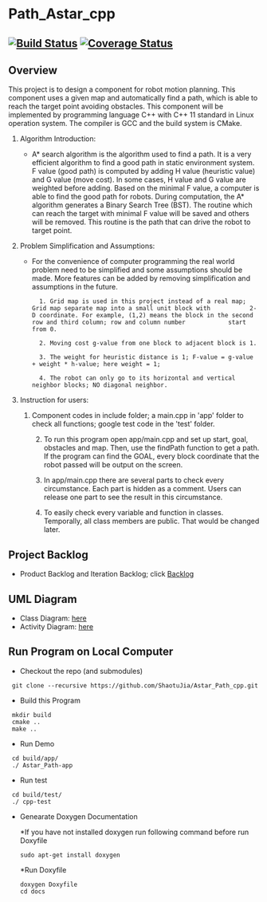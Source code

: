 # Path_Astar_cpp
[![Build Status](https://travis-ci.org/ShaotuJia/Astar_Path_cpp.svg?branch=master)](https://travis-ci.org/ShaotuJia/Astar_Path_cpp)
[![Coverage Status](https://coveralls.io/repos/github/ShaotuJia/Find_Path_Astar/badge.svg?branch=master)](https://coveralls.io/github/ShaotuJia/Find_Path_Astar?branch=master)
---

## Overview

This project is to design a component for robot motion planning. This component uses a given map and automatically find a path, which is able to reach the target point avoiding obstacles. This component will be implemented by programming language C++ with C++ 11 standard in Linux operation system. The compiler is GCC and the build system is CMake.

1. Algorithm Introduction:

	* A* search algorithm is the algorithm used to find a path. It is a very efficient algorithm to find a good path in 		static environment system. F value (good path) is computed by adding H value (heuristic value) and G value (move cost). 	In some cases, H value and G value are weighted before adding. Based on the minimal F value, a computer is able to find 	the good path for robots. During computation, the A* algorithm generates a Binary Search Tree (BST). The routine which 		can reach the target with minimal F value will be saved and others will be removed. This routine is the path that can 		drive the robot to target point.

2. Problem Simplification and Assumptions: 
	* For the convenience of computer programming the real world problem need to be simplified and some assumptions should 		be made. More features can be added by removing simplification and assumptions in the future.  

    		1. Grid map is used in this project instead of a real map; Grid map separate map into a small unit block with 			2-D coordinate. For example, (1,2) means the block in the second row and third column; row and column number 			start from 0. 

    		2. Moving cost g-value from one block to adjacent block is 1.

    		3. The weight for heuristic distance is 1; F-value = g-value + weight * h-value; here weight = 1;

    		4. The robot can only go to its horizontal and vertical neighbor blocks; NO diagonal neighbor.

3. Instruction for users:

	1. Component codes in include folder; a main.cpp in 'app' folder to check all functions; google test code in the 'test' 	folder. 

    	2. To run this program open app/main.cpp and set up start, goal, obstacles and map. Then, use the findPath function to 		get a path. If the program can find the GOAL, every block coordinate that the robot passed will be output on the 		screen. 

    	3. In app/main.cpp there are several parts to check every circumstance. Each part is hidden as a comment. Users can 		release one part to see the result in this circumstance. 

    	4. To easily check every variable and function in classes. Temporally, all class members are public. That would be 		changed later.      

## Project Backlog

- Product Backlog and Iteration Backlog; click [Backlog](https://docs.google.com/a/terpmail.umd.edu/spreadsheets/d/1_wuH_sjkEKzCIiHdhb8TNDC5xYZSNvnsnW_ek6CWaD0/edit?usp=sharing)

## UML Diagram

- Class Diagram: [here](https://www.lucidchart.com/invitations/accept/17cc5971-77db-40b6-a806-f4a2229acef4)
- Activity Diagram: [here](https://www.lucidchart.com/invitations/accept/bac51de0-591d-472c-8e74-b2e5685c2957)

## Run Program on Local Computer

* Checkout the repo (and submodules)
```
 git clone --recursive https://github.com/ShaotuJia/Astar_Path_cpp.git
```
* Build this Program 
```
 mkdir build
 cmake ..
 make ..
```
* Run Demo
```
 cd build/app/
 ./ Astar_Path-app
```
* Run test
```
 cd build/test/
 ./ cpp-test
```
* Genearate Doxygen Documentation

	*If you have not installed doxygen run following command before run Doxyfile
	```
	sudo apt-get install doxygen
	```
	*Run Doxyfile
	```
 	doxygen Doxyfile
 	cd docs
	```
